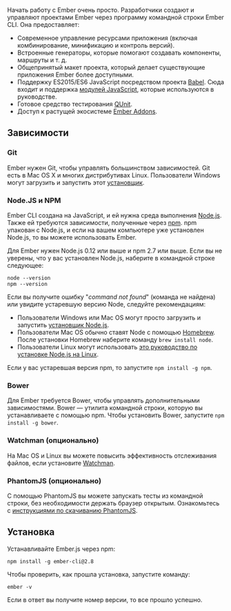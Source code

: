 Начать работу с Ember очень просто. Разработчики создают и управляют проектами Ember через программу командной строки Ember CLI. Она предоставляет:

* Современное управление ресурсами приложения (включая комбинирование, минификацию и контроль версий).
* Встроенные генераторы, которые помогают создавать компоненты, маршруты и т. д.
* Общепринятый макет проекта, который делает существующие приложения Ember более доступными.
* Поддержку ES2015/ES6 JavaScript посредством проекта [Babel](http://babeljs.io/docs/learn-es2015/). Сюда входит и поддержка [модулей JavaScript](http://exploringjs.com/es6/ch_modules.html), которые используются в руководстве.
* Готовое средство тестирования [QUnit](https://qunitjs.com/).
* Доступ к растущей экосистеме [Ember Addons](https://emberobserver.com/).

## Зависимости

### Git

Ember нужен Git, чтобы управлять большинством зависимостей. Git есть в Mac OS X и многих дистрибутивах Linux. Пользователи Windows могут загрузить и запустить этот [установщик](https://git-scm.com/download/win).

### Node.JS и NPM

Ember CLI создана на JavaScript, и ей нужна среда выполнения [Node.js](https://nodejs.org/en/). Также ей требуются зависимости, полученные через [npm](https://www.npmjs.com/). npm упакован с Node.js, и если на вашем компьютере уже установлен Node.js, то вы можете использовать Ember.  

Для Ember нужен Node.js 0.12 или выше и npm 2.7 или выше. Если вы не уверены, что у вас установлен Node.js, наберите в командной строке следующее:

```
node --version
npm --version
```

Если вы получите ошибку "*command not found*" (команда не найдена) или увидите устаревшую версию Node, следуйте рекомендациям:

* Пользователи Windows или Mac OS могут просто загрузить и запустить [установщик Node.js](https://nodejs.org/download/).
* Пользователи Mac OS обычно ставят Node с помощью [Homebrew](http://brew.sh/). После установки Homebrew наберите команду `brew install node`.  
* Пользователи Linux могут использовать [это руководство по установке Node.js на Linux](https://github.com/nodejs/node-v0.x-archive/wiki/Installing-Node.js-via-package-manager).

Если у вас устаревшая версия npm, то запустите `npm install -g npm`.

### Bower

Для Ember требуется Bower, чтобы управлять дополнительными зависимостями. Bower — утилита командной строки, которую вы устанавливаете с помощью npm. Чтобы установить Bower, запустите `npm install -g bower`.

### Watchman (опционально)

На Mac OS и Linux вы можете повысить эффективность отслеживания файлов, если установите [Watchman](https://facebook.github.io/watchman/docs/install.html).

### PhantomJS (опционально)

С помощью PhantomJS вы можете запускать тесты из командной строки, без необходимости держать браузер открытым. Ознакомьтесь с [инструкциями по скачиванию PhantomJS](http://phantomjs.org/download.html). 

## Установка
 
Устанавливайте Ember.js через npm:

```
npm install -g ember-cli@2.8
```

Чтобы проверить, как прошла установка, запустите команду:

```
ember -v
```

Если в ответ вы получите номер версии, то все прошло успешно.